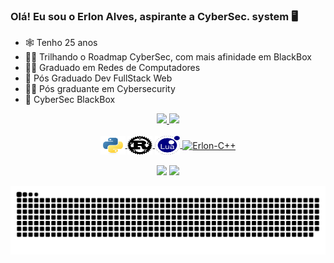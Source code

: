 ### Olá! Eu sou o Erlon Alves, aspirante a CyberSec. system 🖥️
- 🕸 Tenho 25 anos 
- 👨‍💻 Trilhando o Roadmap CyberSec, com mais afinidade em BlackBox 
- 👨‍🎓 Graduado em Redes de Computadores 
- 🧠 Pós Graduado Dev FullStack Web
- 🧑‍🎓 Pós graduante em Cybersecurity
- 🤖 CyberSec BlackBox 


<div align="center">
  <a href="https://github.com/ErlonLy">
  <img height="180em" src="https://github-readme-stats.vercel.app/api?username=ErlonLy&show_icons=true&theme=dark&include_all_commits=true&count_private=true"/>
  <img height="180em" src="https://github-readme-stats.vercel.app/api/top-langs/?username=ErlonLy&layout=compact&langs_count=7&theme=dark"/>
        </div>

 
  <br>
<div align="center">
   <img align="center"alt="Erlon-Python" height="30" width="40" src="https://raw.githubusercontent.com/devicons/devicon/master/icons/python/python-original.svg">
   <img align="center"alt="Erlon-Rust"     height="30" width="40" src="https://raw.githubusercontent.com/devicons/devicon/master/icons/rust/rust-original.svg">
   <img align="center"alt="Erlon-Lua" height="30" width="40" src="https://raw.githubusercontent.com/devicons/devicon/master/icons/lua/lua-original.svg">
   <img align="center"alt="Erlon-C++" height="30" width="40" src="https://upload.wikimedia.org/wikipedia/commons/1/18/ISO_C%2B%2B_Logo.svg">
     </div>
     
  <br>
 <div align="center">
      <a href = "mailto:erlonposdev@gmail.com"><img src="https://img.shields.io/badge/Gmail-D14836?style=for-the-badge&logo=gmail&logoColor=white" target="_blank"></a>
      <a href="https://www.linkedin.com/in/erlon-alves-31365a157" target="_blank"><img src="https://img.shields.io/badge/-LinkedIn-%230077B5?style=for-the-badge&logo=linkedin&logoColor=white" target="_blank"></a>
   <br>

  
  ![Snake animation](https://raw.githubusercontent.com/platane/snk/output/github-contribution-grid-snake-dark.svg)
 
  
  </div>
   </br>
